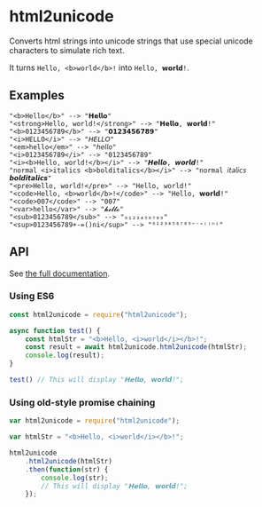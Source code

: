 # html2unicode

Converts html strings into unicode strings that use
special unicode characters to simulate rich text.

It turns `Hello, <b>world</b>!` into `Hello, 𝘄𝗼𝗿𝗹𝗱!`.

## Examples

```
"<b>Hello</b>" --> "𝗛𝗲𝗹𝗹𝗼"
"<strong>Hello, world!</strong>" --> "𝗛𝗲𝗹𝗹𝗼, 𝘄𝗼𝗿𝗹𝗱!"
"<b>0123456789</b>" --> "𝟬𝟭𝟮𝟯𝟰𝟱𝟲𝟳𝟴𝟵"
"<i>HELLO</i>" --> "𝘏𝘌𝘓𝘓𝘖"
"<em>hello</em>" --> "𝘩𝘦𝘭𝘭𝘰"
"<i>0123456789</i>" --> "0123456789"
"<i><b>Hello, world!</b></i>" --> "𝙃𝙚𝙡𝙡𝙤, 𝙬𝙤𝙧𝙡𝙙!"
"normal <i>italics <b>bolditalics</b></i>" --> "normal 𝘪𝘵𝘢𝘭𝘪𝘤𝘴 𝙗𝙤𝙡𝙙𝙞𝙩𝙖𝙡𝙞𝙘𝙨"
"<pre>Hello, world!</pre>" --> "𝙷𝚎𝚕𝚕𝚘, 𝚠𝚘𝚛𝚕𝚍!"
"<code>Hello, <b>world</b>!</code>" --> "𝙷𝚎𝚕𝚕𝚘, 𝘄𝗼𝗿𝗹𝗱!"
"<code>007</code>" --> "𝟶𝟶𝟽"
"<var>hello</var>" --> "𝓱𝓮𝓵𝓵𝓸"
"<sub>0123456789</sub>" --> "₀₁₂₃₄₅₆₇₈₉"
"<sup>0123456789+-=()ni</sup>" --> "⁰¹²³⁴⁵⁶⁷⁸⁹⁺⁻⁼⁽⁾ⁿⁱ"
```

## API

See [the full documentation](api.md).

### Using ES6

```js
const html2unicode = require("html2unicode");

async function test() {
	const htmlStr = "<b>Hello, <i>world</i></b>!";
	const result = await html2unicode.html2unicode(htmlStr);
	console.log(result);
}

test() // This will display "𝗛𝗲𝗹𝗹𝗼, 𝙬𝙤𝙧𝙡𝙙!";
```

### Using old-style promise chaining

```js
var html2unicode = require("html2unicode");

var htmlStr = "<b>Hello, <i>world</i></b>!";

html2unicode
	.html2unicode(htmlStr)
	.then(function(str) {
		console.log(str);
		// This will display "𝗛𝗲𝗹𝗹𝗼, 𝙬𝙤𝙧𝙡𝙙!";
	});
```
